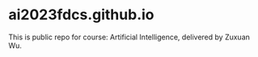 # ai2023fdcs.github.io

This is public repo for course: Artificial Intelligence, delivered by Zuxuan Wu.
